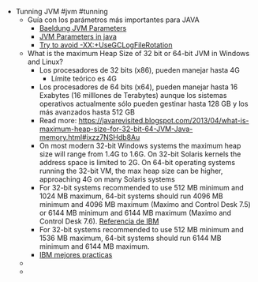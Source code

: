 - Tunning JVM #jvm #tunning
	- Guía con los parámetros más importantes para JAVA
		- [Baeldung JVM Parameters](https://www.baeldung.com/jvm-parameters)
		- [JVM Parameters in java](https://javarevisited.blogspot.com/2011/11/hotspot-jvm-options-java-examples.html#axzz7NOaJ3lLc)
		- [Try to avoid -XX:+UseGCLogFileRotation](https://dzone.com/articles/try-to-avoid-xxusegclogfilerotation)
	- What is the maximum Heap Size of 32 bit or 64-bit JVM in Windows and Linux?
		- Los procesadores de 32 bits (x86), pueden manejar hasta 4G
			- Límite teórico es 4G
		- Los procesadores de 64 bits (x64), pueden manejar hasta 16 Exabytes (16 milllones de Terabytes) aunque los sistemas operativos actualmente sólo pueden gestinar hasta 128 GB y los más avanzados hasta 512 GB
		- Read more: https://javarevisited.blogspot.com/2013/04/what-is-maximum-heap-size-for-32-bit-64-JVM-Java-memory.html#ixzz7NSHdb8Au
		- On most modern 32-bit Windows systems the maximum heap size will range from 1.4G to 1.6G. On 32-bit Solaris kernels the address space is limited to 2G. On 64-bit operating systems running the 32-bit VM, the max heap size can be higher, approaching 4G on many Solaris systems
		- For 32-bit systems recommended to use 512 MB minimum and 1024 MB maximum, 64-bit systems should run 4096 MB minimum and 4096 MB maximum (Maximo and Control Desk 7.5) or 6144 MB minimum and 6144 MB maximum (Maximo and Control Desk 7.6). [Referencia de IBM](https://www.ibm.com/support/pages/understanding-memory-requirements-32-and-64-bit-systems)
		- For 32-bit systems recommended to use 512 MB minimum and 1536 MB maximum, 64-bit systems should run 6144 MB minimum and 6144 MB maximum.
		- [IBM mejores practicas](https://www.ibm.com/support/pages/best-practices-performance)
	-
	-